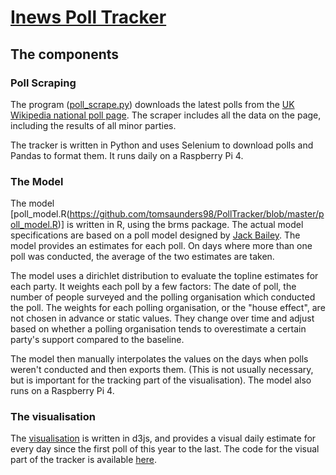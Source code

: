 # [Inews Poll Tracker](https://inews.co.uk/news/politics/uk-poll-tracker-latest-opinion-polls-major-political-parties-explained-1091547)

## The components

###  Poll Scraping
The program ([poll_scrape.py](https://github.com/tomsaunders98/PollTracker/blob/master/poll_scrape.py)) downloads the latest polls from the [UK Wikipedia national poll page](https://en.wikipedia.org/wiki/Opinion_polling_for_the_next_United_Kingdom_general_election#2021). The scraper includes all the data on the page, including the results of all minor parties.

The tracker is written in Python and uses Selenium to download polls and Pandas to format them. It runs daily on a Raspberry Pi 4.

### The Model
The model [poll_model.R(https://github.com/tomsaunders98/PollTracker/blob/master/poll_model.R)] is written in R, using the brms package. The actual model specifications are based on a poll model designed by [Jack Bailey](https://github.com/jackobailey/poll_tracker). The model provides an estimates for each poll. On days where more than one poll was conducted, the average of the two estimates are taken.

The model uses a dirichlet distribution to evaluate the topline estimates for each party. It weights each poll by a few factors: The date of poll, the number of people surveyed and the polling organisation which conducted the poll.
The weights for each polling organisation, or the "house effect", are not chosen in advance or static values. They change over time and adjust based on whether a polling organisation tends to overestimate a certain party's support compared to the baseline.

The model then manually interpolates the values on the days when polls weren't conducted and then exports them. (This is not usually necessary, but is important for the tracking part of the visualisation). The model also runs on a Raspberry Pi 4.

### The visualisation
The [visualisation](https://github.com/tomsaunders98/polltrack) is written in d3js, and provides a visual daily estimate for every day since the first poll of this year to the last.
The code for the visual part of the tracker is available [here](https://github.com/tomsaunders98/polltrack).
